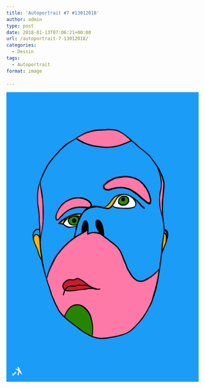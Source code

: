 ```yaml
---
title: 'Autoportrait #7 #13012018'
author: admin
type: post
date: 2018-01-13T07:06:21+00:00
url: /autoportrait-7-13012018/
categories:
  - Dessin
tags:
  - Autoportrait
format: image

---
```

![Autoportrait #7 #13012018](./img_6001.jpg)